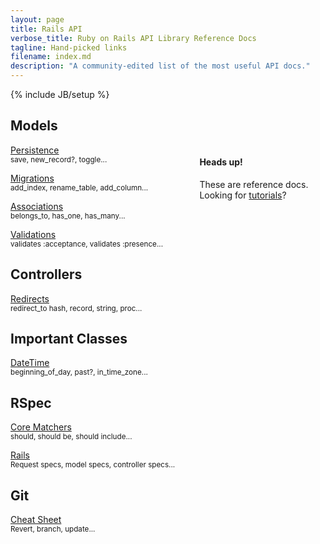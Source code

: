 ```yaml
---
layout: page
title: Rails API
verbose_title: Ruby on Rails API Library Reference Docs
tagline: Hand-picked links
filename: index.md
description: "A community-edited list of the most useful API docs."
---
```

{% include JB/setup %}



## Models ##

<div class="alert alert-success" style="float: right; width: 40%;">
  <h4>Heads up!</h4>
  These are reference docs.
  <!-- How do we do an internal page link in Jekyll? -->
  Looking for <a href="/pages/tutorials.html">tutorials</a>?
</div>


[Persistence](http://api.rubyonrails.org/classes/ActiveRecord/Persistence.html)  
<small>save, new_record?, toggle...</small>

[Migrations](http://api.rubyonrails.org/classes/ActiveRecord/Migration.html)  
<small>add_index, rename_table, add_column...</small>

[Associations](http://api.rubyonrails.org/classes/ActiveRecord/Associations/ClassMethods.html)  
<small>belongs_to, has_one, has_many...</small>

[Validations](http://api.rubyonrails.org/classes/ActiveModel/Validations/ClassMethods.html)  
<small>validates :acceptance, validates :presence...</small>



## Controllers ##

[Redirects](http://rubydoc.info/docs/rails/ActionController/Redirecting)  
<small>redirect_to hash, record, string, proc...</small>


## Important Classes ##
[DateTime](http://api.rubyonrails.org/classes/DateTime.html)  
<small>beginning_of_day, past?, in_time_zone...</small>



## RSpec ##
[Core Matchers](https://www.relishapp.com/rspec/rspec-expectations/v/2-11/docs/built-in-matchers)  
<small>should, should be, should include...</small>

[Rails](https://www.relishapp.com/rspec/rspec-rails/docs)  
<small>Request specs, model specs, controller specs...</small>


## Git ##
[Cheat Sheet](http://byte.kde.org/~zrusin/git/git-cheat-sheet-medium.png)  
<small>Revert, branch, update... </small>


